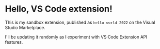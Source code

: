 # Hello, VS Code extension!

This is my sandbox extension, published as `hello world 2022` on the Visual Studio Marketplace.

I'll be updating it randomly as I experiment with VS Code Extension API features.
